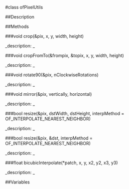 #class ofPixelUtils


##Description















































##Methods



###void crop(&pix, x, y, width, height)

<!--
_syntax: crop(&pix, x, y, width, height)_
_name: crop_
_returns: void_
_returns_description: _
_parameters: ofPixels &pix, int x, int y, int width, int height_
_access: public_
_version_started: 007_
_version_deprecated: _
_summary: _
_constant: False_
_static: yes_
_visible: True_
_advanced: False_
-->

_description: _







<!----------------------------------------------------------------------------->

###void cropFromTo(&frompix, &topix, x, y, width, height)

<!--
_syntax: cropFromTo(&frompix, &topix, x, y, width, height)_
_name: cropFromTo_
_returns: void_
_returns_description: _
_parameters: ofPixels &frompix, ofPixels &topix, int x, int y, int width, int height_
_access: public_
_version_started: 007_
_version_deprecated: _
_summary: _
_constant: False_
_static: yes_
_visible: True_
_advanced: False_
-->

_description: _







<!----------------------------------------------------------------------------->

###void rotate90(&pix, nClockwiseRotations)

<!--
_syntax: rotate90(&pix, nClockwiseRotations)_
_name: rotate90_
_returns: void_
_returns_description: _
_parameters: ofPixels &pix, int nClockwiseRotations_
_access: public_
_version_started: 007_
_version_deprecated: _
_summary: _
_constant: False_
_static: yes_
_visible: True_
_advanced: False_
-->

_description: _







<!----------------------------------------------------------------------------->

###void mirror(&pix, vertically, horizontal)

<!--
_syntax: mirror(&pix, vertically, horizontal)_
_name: mirror_
_returns: void_
_returns_description: _
_parameters: ofPixels &pix, bool vertically, bool horizontal_
_access: public_
_version_started: 007_
_version_deprecated: _
_summary: _
_constant: False_
_static: yes_
_visible: True_
_advanced: False_
-->

_description: _







<!----------------------------------------------------------------------------->

###bool resize(&pix, dstWidth, dstHeight, interpMethod = OF_INTERPOLATE_NEAREST_NEIGHBOR)

<!--
_syntax: resize(&pix, dstWidth, dstHeight, interpMethod = OF_INTERPOLATE_NEAREST_NEIGHBOR)_
_name: resize_
_returns: bool_
_returns_description: _
_parameters: ofPixels &pix, int dstWidth, int dstHeight, ofInterpolationMethod interpMethod=OF_INTERPOLATE_NEAREST_NEIGHBOR_
_access: public_
_version_started: 007_
_version_deprecated: _
_summary: _
_constant: False_
_static: yes_
_visible: True_
_advanced: False_
-->

_description: _







<!----------------------------------------------------------------------------->

###bool resize(&pix, &dst, interpMethod = OF_INTERPOLATE_NEAREST_NEIGHBOR)

<!--
_syntax: resize(&pix, &dst, interpMethod = OF_INTERPOLATE_NEAREST_NEIGHBOR)_
_name: resize_
_returns: bool_
_returns_description: _
_parameters: ofPixels &pix, ofPixels &dst, ofInterpolationMethod interpMethod=OF_INTERPOLATE_NEAREST_NEIGHBOR_
_access: public_
_version_started: 007_
_version_deprecated: _
_summary: _
_constant: False_
_static: yes_
_visible: True_
_advanced: False_
-->

_description: _







<!----------------------------------------------------------------------------->

###float bicubicInterpolate(*patch, x, y, x2, y2, x3, y3)

<!--
_syntax: bicubicInterpolate(*patch, x, y, x2, y2, x3, y3)_
_name: bicubicInterpolate_
_returns: float_
_returns_description: _
_parameters: const int *patch, float x, float y, float x2, float y2, float x3, float y3_
_access: protected_
_version_started: 007_
_version_deprecated: _
_summary: _
_constant: False_
_static: yes_
_visible: True_
_advanced: False_
-->

_description: _







<!----------------------------------------------------------------------------->

##Variables



